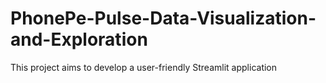 # PhonePe-Pulse-Data-Visualization-and-Exploration
This project aims to develop a user-friendly Streamlit application
